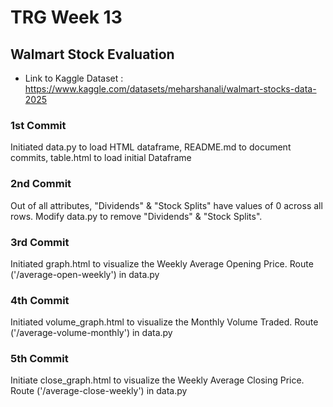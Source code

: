 # TRG Week 13

## Walmart Stock Evaluation

- Link to Kaggle Dataset : https://www.kaggle.com/datasets/meharshanali/walmart-stocks-data-2025

### 1st Commit

Initiated data.py to load HTML dataframe, README.md to document commits, table.html to load initial Dataframe

### 2nd Commit

Out of all attributes, "Dividends" & "Stock Splits" have values of 0 across all rows. Modify data.py to remove "Dividends" & "Stock Splits".

### 3rd Commit

Initiated graph.html to visualize the Weekly Average Opening Price. Route ('/average-open-weekly') in data.py

### 4th Commit

Initiated volume_graph.html to visualize the Monthly Volume Traded. Route ('/average-volume-monthly') in data.py

### 5th Commit

Initiate close_graph.html to visualize the Weekly Average Closing Price. Route ('/average-close-weekly') in data.py